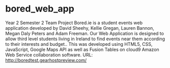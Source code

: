# bored_web_app
Year 2 Semester 2 Team Project
Bored.ie is a student events web application developed by David Sheehy, Kellie Gregan, Lauren Bannon, Megan Daly Peters and Adam Freeman.
 Our Web Application is designed to allow third level students living in Ireland to find events near them according to their interests and budget..
  This was developed using HTML5, CSS, JavaScript, Google Maps API as well as Fusion Tables on cloud9 Amazon Web Service collaboration software. URL: http://boredtest.gearhostpreview.com/
